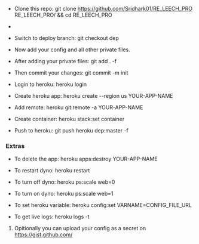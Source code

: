 - Clone this repo: git clone https://github.com/Sridhark01/RE_LEECH_PRO RE_LEECH_PRO/ && cd RE_LEECH_PRO
- 
- Switch to deploy branch: git checkout dep

- Now add your config and all other private files.

- After adding your private files: git add . -f

- Then commit your changes: git commit -m init

- Login to heroku: heroku login

- Create heroku app: heroku create --region us YOUR-APP-NAME

- Add remote: heroku git:remote -a YOUR-APP-NAME

- Create container: heroku stack:set container

- Push to heroku: git push heroku dep:master -f


### Extras

- To delete the app: heroku apps:destroy YOUR-APP-NAME

- To restart dyno: heroku restart

- To turn off dyno: heroku ps:scale web=0

- To turn on dyno: heroku ps:scale web=1

- To set heroku variable: heroku config:set VARNAME=CONFIG_FILE_URL

- To get live logs: heroku logs -t


1. Opitionally you can upload your config as a secret on https://gist.github.com/
